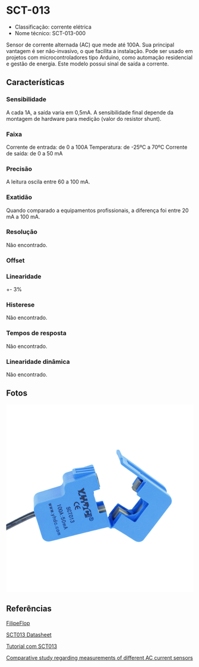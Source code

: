 # SCT-013

- Classificação: corrente elétrica
- Nome técnico: SCT-013-000

Sensor de corrente alternada (AC) que mede até 100A. Sua principal vantagem é ser não-invasivo, o que facilita a instalação.
Pode ser usado em projetos com microcontroladores tipo Arduino, como automação residencial e gestão de energia.
Este modelo possui sinal de saída a corrente.

## Características

### Sensibilidade
A cada 1A, a saída varia em 0,5mA.
A sensibilidade final depende da montagem de hardware para medição (valor do resistor shunt).

### Faixa
Corrente de entrada: de 0 a 100A
Temperatura: de -25ºC a 70ºC
Corrente de saída: de 0 a 50 mA

### Precisão
A leitura oscila entre 60 a 100 mA.

### Exatidão
Quando comparado a equipamentos profissionais, a diferença foi entre 20 mA a 100 mA.

### Resolução
Não encontrado.

### Offset

### Linearidade
+- 3%

### Histerese
Não encontrado.

### Tempos de resposta
Não encontrado.

### Linearidade dinâmica
Não encontrado.

## Fotos

![SCT013](imgs/sct013.png)

## Referências

[FilipeFlop](https://www.filipeflop.com/produto/sensor-de-corrente-nao-invasivo-100a-sct-013/)

[SCT013 Datasheet](https://storage.googleapis.com/baudaeletronicadatasheet/SCT-013.pdf)

[Tutorial com SCT013](https://portal.vidadesilicio.com.br/sct-013-sensor-de-corrente-alternada/)

[Comparative study regarding measurements of different AC current sensors](https://www.researchgate.net/publication/312038242_Comparative_study_regarding_measurements_of_different_AC_current_sensors)
